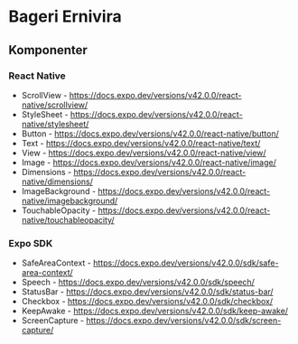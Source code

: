 # Bageri Ernivira

## Komponenter 

### React Native

+ ScrollView - https://docs.expo.dev/versions/v42.0.0/react-native/scrollview/
+ StyleSheet - https://docs.expo.dev/versions/v42.0.0/react-native/stylesheet/
+ Button - https://docs.expo.dev/versions/v42.0.0/react-native/button/
+ Text - https://docs.expo.dev/versions/v42.0.0/react-native/text/
+ View - https://docs.expo.dev/versions/v42.0.0/react-native/view/
+ Image - https://docs.expo.dev/versions/v42.0.0/react-native/image/
+ Dimensions - https://docs.expo.dev/versions/v42.0.0/react-native/dimensions/
+ ImageBackground - https://docs.expo.dev/versions/v42.0.0/react-native/imagebackground/
+ TouchableOpacity - https://docs.expo.dev/versions/v42.0.0/react-native/touchableopacity/

### Expo SDK

+ SafeAreaContext - https://docs.expo.dev/versions/v42.0.0/sdk/safe-area-context/
+ Speech - https://docs.expo.dev/versions/v42.0.0/sdk/speech/
+ StatusBar - https://docs.expo.dev/versions/v42.0.0/sdk/status-bar/
+ Checkbox - https://docs.expo.dev/versions/v42.0.0/sdk/checkbox/
+ KeepAwake - https://docs.expo.dev/versions/v42.0.0/sdk/keep-awake/
+ ScreenCapture - https://docs.expo.dev/versions/v42.0.0/sdk/screen-capture/
